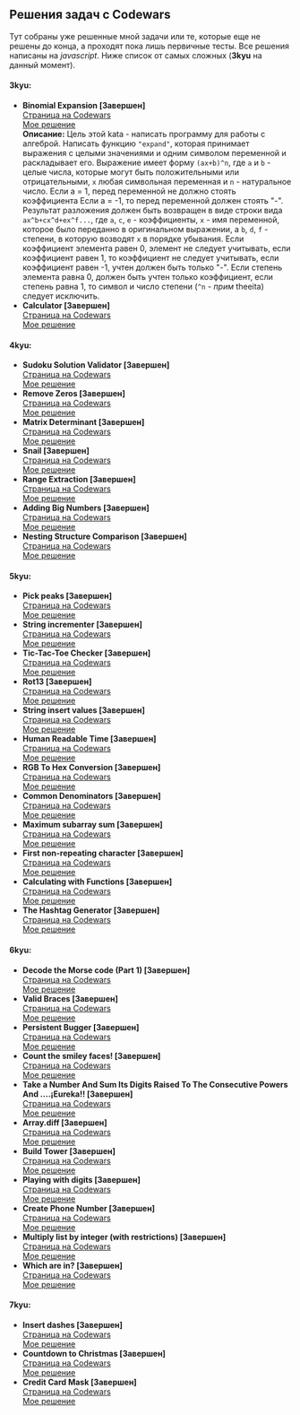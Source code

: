 ## Решения задач с Codewars

Тут собраны уже решенные мной задачи или те, которые еще не решены до конца, а проходят пока лишь первичные тесты.
Все решения написаны на *javascript*. Ниже список от самых сложных (**3kyu** на данный момент).

#### 3kyu:
  * **Binomial Expansion [Завершен]**<br>
   [Страница на Codewars](https://www.codewars.com/kata/540d0fdd3b6532e5c3000b5b)<br>
   [Мое решение](https://github.com/theeeita/Codewars-solutions/blob/master/completed/3kyu/BinomialExpansion.js)<br>
   **Описание:** Цель этой kata - написать программу для работы с алгеброй. Написать функцию `"expand"`, которая принимает выражения с      целыми значениями и одним символом переменной и раскладывает его. Выражение имеет форму `(ax+b)^n`, где `a` и `b` - целые числа,        которые могут быть положительными или отрицательными, `x` любая символьная переменная и `n` - натуральное число. Если a = 1, перед      переменной не должно стоять коэффициента Если a = -1, то перед переменной должен стоять "-".<br>
   Результат разложения должен быть возвращен в виде строки вида `ax^b+cx^d+ex^f...`, где `a`, `c`, `e` - коэффициенты, `x` -           имя переменной, которое было переданно в оригинальном выражении, а `b`, `d`, `f` - степени, в которую возводят `x` в порядке убывания. Если коэффициент элемента равен 0, элемент не следует учитывать, если коэффициент равен 1, то коэффициент не следует учитывать, если коэффициент равен -1, учтен должен быть только "-". Если степень элемента равна 0, должен быть учтен только коэффициент, если степень равна 1, то символ и число степени (`^n` - *прим* theeita) следует исключить.<br>
  * **Calculator [Завершен]**<br>
   [Страница на Codewars](https://www.codewars.com/kata/5235c913397cbf2508000048)<br>
   [Мое решение](https://github.com/theeeita/Codewars-solutions/blob/master/completed/3kyu/Calculator.js)<br>
   
#### 4kyu:
 * **Sudoku Solution Validator [Завершен]**<br>
   [Страница на Codewars](https://www.codewars.com/kata/529bf0e9bdf7657179000008)<br>
   [Мое решение](https://github.com/theeeita/Codewars-solutions/blob/master/completed/4kyu/sudokuValidation.js)<br>
 * **Remove Zeros [Завершен]**<br>
   [Страница на Codewars](https://www.codewars.com/kata/52aae14aa7fd03d57400058f)<br>
   [Мое решение](https://github.com/theeeita/Codewars-solutions/blob/master/completed/4kyu/removeZeros.js)<br>
 * **Matrix Determinant [Завершен]**<br>
   [Страница на Codewars](https://www.codewars.com/kata/52a382ee44408cea2500074c)<br>
   [Мое решение](https://github.com/theeeita/Codewars-solutions/blob/master/completed/4kyu/matrixDeterminant.js)<br>
 * **Snail [Завершен]**<br>
   [Страница на Codewars](https://www.codewars.com/kata/521c2db8ddc89b9b7a0000c1)<br>
   [Мое решение](https://github.com/theeeita/Codewars-solutions/blob/master/completed/4kyu/snail.js)<br>
 * **Range Extraction [Завершен]**<br>
   [Страница на Codewars](https://www.codewars.com/kata/51ba717bb08c1cd60f00002f)<br>
   [Мое решение](https://github.com/theeeita/Codewars-solutions/blob/master/completed/4kyu/rangeExtraction.js)<br>
 * **Adding Big Numbers [Завершен]**<br>
   [Страница на Codewars](https://www.codewars.com/kata/525f4206b73515bffb000b21)<br>
   [Мое решение](https://github.com/theeeita/Codewars-solutions/blob/master/completed/4kyu/addingBigNumbers.js)<br>
 * **Nesting Structure Comparison [Завершен]**<br>
   [Страница на Codewars](https://www.codewars.com/kata/520446778469526ec0000001)<br>
   [Мое решение](https://github.com/theeeita/Codewars-solutions/blob/master/completed/4kyu/nestingStructure.js)<br>
   
#### 5kyu:
 * **Pick peaks [Завершен]**<br>
  [Страница на Codewars](https://www.codewars.com/kata/5279f6fe5ab7f447890006a7)<br>
  [Мое решение](https://github.com/theeeita/Codewars-solutions/blob/master/completed/5kyu/pickPeaks.js)<br>
 * **String incrementer [Завершен]**<br>
  [Страница на Codewars](https://www.codewars.com/kata/54a91a4883a7de5d7800009c)<br>
  [Мое решение](https://github.com/theeeita/Codewars-solutions/blob/master/completed/5kyu/incrementString.js)<br>
 * **Tic-Tac-Toe Checker [Завершен]**<br>
  [Страница на Codewars](https://www.codewars.com/kata/525caa5c1bf619d28c000335)<br>
  [Мое решение](https://github.com/theeeita/Codewars-solutions/blob/master/completed/5kyu/TicTacToeCheker.js)<br>
 * **Rot13 [Завершен]**<br>
  [Страница на Codewars](https://www.codewars.com/kata/530e15517bc88ac656000716)<br>
  [Мое решение](https://github.com/theeeita/Codewars-solutions/blob/master/completed/5kyu/rot13.js)<br>
 * **String insert values [Завершен]**<br>
  [Страница на Codewars](https://www.codewars.com/kata/529b54d9aba78c924d00088e)<br>
  [Мое решение](https://github.com/theeeita/Codewars-solutions/blob/master/completed/5kyu/StringInsertValues.js)<br>
 * **Human Readable Time [Завершен]**<br>
  [Страница на Codewars](https://www.codewars.com/kata/52685f7382004e774f0001f7)<br>
  [Мое решение](https://github.com/theeeita/Codewars-solutions/blob/master/completed/5kyu/humanReadableTime.js)<br>
* **RGB To Hex Conversion [Завершен]**<br>
  [Страница на Codewars](https://www.codewars.com/kata/513e08acc600c94f01000001/)<br>
  [Мое решение](https://github.com/theeeita/Codewars-solutions/blob/master/completed/5kyu/RGB_toHexConversion.js)<br>
* **Common Denominators [Завершен]**<br>
  [Страница на Codewars](https://www.codewars.com/kata/54d7660d2daf68c619000d95)<br>
  [Мое решение](https://github.com/theeeita/Codewars-solutions/blob/master/completed/5kyu/CommonDenominators.js)<br>
* **Maximum subarray sum [Завершен]**<br>
  [Страница на Codewars](https://www.codewars.com/kata/54521e9ec8e60bc4de000d6c)<br>
  [Мое решение](https://github.com/theeeita/Codewars-solutions/blob/master/completed/5kyu/maxSequence.js)<br>
* **First non-repeating character [Завершен]**<br>
  [Страница на Codewars](https://www.codewars.com/kata/52bc74d4ac05d0945d00054e)<br>
  [Мое решение](https://github.com/theeeita/Codewars-solutions/blob/master/completed/5kyu/firstNonRepeatingLetter.js)<br>
* **Calculating with Functions [Завершен]**<br>
  [Страница на Codewars](https://www.codewars.com/kata/525f3eda17c7cd9f9e000b39)<br>
  [Мое решение](https://github.com/theeeita/Codewars-solutions/blob/master/completed/5kyu/CalculatingWithFunctions.js)<br>
* **The Hashtag Generator [Завершен]**<br>
  [Страница на Codewars](https://www.codewars.com/kata/52449b062fb80683ec000024)<br>
  [Мое решение](https://github.com/theeeita/Codewars-solutions/blob/master/completed/5kyu/generateHashtag.js)<br>
#### 6kyu:
* **Decode the Morse code (Part 1) [Завершен]**<br>
  [Страница на Codewars](https://www.codewars.com/kata/54b724efac3d5402db00065e)<br>
  [Мое решение](https://github.com/theeeita/Codewars-solutions/blob/master/completed/6kyu/docodeTheMorse.js)<br>
* **Valid Braces [Завершен]**<br>
  [Страница на Codewars](https://www.codewars.com/kata/5277c8a221e209d3f6000b56)<br>
  [Мое решение](https://github.com/theeeita/Codewars-solutions/blob/master/completed/6kyu/validBraces.js)<br>
* **Persistent Bugger [Завершен]**<br>
  [Страница на Codewars](https://www.codewars.com/kata/55bf01e5a717a0d57e0000ec)<br>
  [Мое решение](https://github.com/theeeita/Codewars-solutions/blob/master/completed/6kyu/PersistentBugger.js)<br>
* **Count the smiley faces! [Завершен]**<br>
  [Страница на Codewars](https://www.codewars.com/kata/583203e6eb35d7980400002a)<br>
  [Мое решение](https://github.com/theeeita/Codewars-solutions/blob/master/completed/6kyu/countSmileyFaces.js)<br>
* **Take a Number And Sum Its Digits Raised To The Consecutive Powers And ....¡Eureka!! [Завершен]**<br>
  [Страница на Codewars](https://www.codewars.com/kata/5626b561280a42ecc50000d1)<br>
  [Мое решение](https://github.com/theeeita/Codewars-solutions/blob/master/completed/6kyu/simDigPow.js)<br>
* **Array.diff [Завершен]**<br>
  [Страница на Codewars](https://www.codewars.com/kata/523f5d21c841566fde000009)<br>
  [Мое решение](https://github.com/theeeita/Codewars-solutions/blob/master/completed/6kyu/arrayDiff.js)<br>
* **Build Tower [Завершен]**<br>
  [Страница на Codewars](https://www.codewars.com/kata/576757b1df89ecf5bd00073b)<br>
  [Мое решение](https://github.com/theeeita/Codewars-solutions/blob/master/completed/6kyu/towerBuilder.js)<br>
* **Playing with digits [Завершен]**<br>
  [Страница на Codewars](https://www.codewars.com/kata/5552101f47fc5178b1000050)<br>
  [Мое решение](https://github.com/theeeita/Codewars-solutions/blob/master/completed/6kyu/PlayingWithDigits.js)<br>
* **Create Phone Number [Завершен]**<br>
  [Страница на Codewars](https://www.codewars.com/kata/525f50e3b73515a6db000b83)<br>
  [Мое решение](https://github.com/theeeita/Codewars-solutions/blob/master/completed/6kyu/createPhoneNumber.js)<br>
* **Multiply list by integer (with restrictions) [Завершен]**<br>
  [Страница на Codewars](https://www.codewars.com/kata/57f7e7617a28db2a2200021a)<br>
  [Мое решение](https://github.com/theeeita/Codewars-solutions/blob/master/completed/6kyu/multipleList.js)<br>
* **Which are in? [Завершен]**<br>
  [Страница на Codewars](https://www.codewars.com/kata/550554fd08b86f84fe000a58)<br>
  [Мое решение](https://github.com/theeeita/Codewars-solutions/blob/master/completed/6kyu/whichAreIn.js)<br>
#### 7kyu:
* **Insert dashes [Завершен]**<br>
  [Страница на Codewars](https://www.codewars.com/kata/55960bbb182094bc4800007b)<br>
  [Мое решение](https://github.com/theeeita/Codewars-solutions/blob/master/completed/7kyu/insertDashes.js)<br>
* **Countdown to Christmas [Завершен]**<br>
  [Страница на Codewars](https://www.codewars.com/kata/56f6b23c9400f5387d000d48)<br>
  [Мое решение](https://github.com/theeeita/Codewars-solutions/blob/master/completed/7kyu/CountdowntoChristmas.js)<br>
* **Credit Card Mask [Завершен]**<br>
  [Страница на Codewars](https://www.codewars.com/kata/5412509bd436bd33920011bc)<br>
  [Мое решение](https://github.com/theeeita/Codewars-solutions/blob/master/completed/7kyu/maskify.js)<br>
